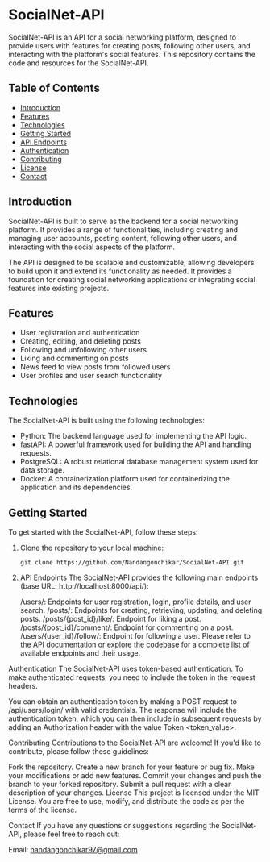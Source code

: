 # SocialNet-API

SocialNet-API is an API for a social networking platform, designed to provide users with features for creating posts, following other users, and interacting with the platform's social features. This repository contains the code and resources for the SocialNet-API.

## Table of Contents

- [Introduction](#introduction)
- [Features](#features)
- [Technologies](#technologies)
- [Getting Started](#getting-started)
- [API Endpoints](#api-endpoints)
- [Authentication](#authentication)
- [Contributing](#contributing)
- [License](#license)
- [Contact](#contact)

## Introduction

SocialNet-API is built to serve as the backend for a social networking platform. It provides a range of functionalities, including creating and managing user accounts, posting content, following other users, and interacting with the social aspects of the platform.

The API is designed to be scalable and customizable, allowing developers to build upon it and extend its functionality as needed. It provides a foundation for creating social networking applications or integrating social features into existing projects.

## Features

- User registration and authentication
- Creating, editing, and deleting posts
- Following and unfollowing other users
- Liking and commenting on posts
- News feed to view posts from followed users
- User profiles and user search functionality

## Technologies

The SocialNet-API is built using the following technologies:

- Python: The backend language used for implementing the API logic.
- fastAPI: A powerful framework used for building the API and handling requests.
- PostgreSQL: A robust relational database management system used for data storage.
- Docker: A containerization platform used for containerizing the application and its dependencies.

## Getting Started

To get started with the SocialNet-API, follow these steps:

1. Clone the repository to your local machine:

   ```shell
   git clone https://github.com/Nandangonchikar/SocialNet-API.git

2. API Endpoints
    The SocialNet-API provides the following main endpoints (base URL: http://localhost:8000/api/):

    /users/: Endpoints for user registration, login, profile details, and user search.
    /posts/: Endpoints for creating, retrieving, updating, and deleting posts.
    /posts/{post_id}/like/: Endpoint for liking a post.
    /posts/{post_id}/comment/: Endpoint for commenting on a post.
    /users/{user_id}/follow/: Endpoint for following a user.
    Please refer to the API documentation or explore the codebase for a complete list of available endpoints and their usage.

Authentication
The SocialNet-API uses token-based authentication. To make authenticated requests, you need to include the token in the request headers.

You can obtain an authentication token by making a POST request to /api/users/login/ with valid credentials. The response will include the authentication token, which you can then include in subsequent requests by adding an Authorization header with the value Token <token_value>.

Contributing
Contributions to the SocialNet-API are welcome! If you'd like to contribute, please follow these guidelines:

Fork the repository.
Create a new branch for your feature or bug fix.
Make your modifications or add new features.
Commit your changes and push the branch to your forked repository.
Submit a pull request with a clear description of your changes.
License
This project is licensed under the MIT License. You are free to use, modify, and distribute the code as per the terms of the license.

Contact
If you have any questions or suggestions regarding the SocialNet-API, please feel free to reach out:

Email: nandangonchikar97@gmail.com